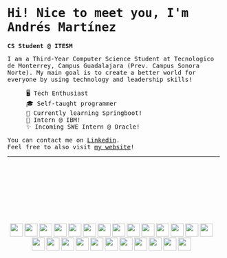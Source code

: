 <!DOCTYPE html>
<html>
<head>
    <link rel="stylesheet" href="https://cdn.jsdelivr.net/gh/devicons/devicon@v2.15.1/devicon.min.css"/>
</head>
<body> <!-- 
    <div style="float: left; margin-right: 50px;">
        <img src="images/snow.png" width="260" align="left"/>
    </div>
    --> 
    <div style = "margin-left: 10px">
        <samp>
                <h1>Hi! Nice to meet you, I'm Andrés Martínez</h1>
            <strong>CS Student @ ITESM</strong>
            <p>I am a Third-Year Computer Science Student at Tecnologico de Monterrey, Campus Guadalajara (Prev. Campus Sonora Norte). My main goal is to create a better world for everyone by using technology and leadership skills!</p>
            <ul style = "margin-left: 20px">
                🖥️ Tech Enthusiast
                <br/>🎓 Self-taught programmer
                <br/>🌱 Currently learning Springboot!
                <br/>🎉 Intern @ IBM!
                <br/>✨ Incoming SWE Intern @ Oracle!
            </ul>
            <p>You can contact me on <a href = "https://www.linkedin.com/in/andresdanielmtz/">Linkedin</a>.<br/>
            Feel free to also visit <a href="https://andresdanielmtz.netlify.app/">my website</a>!</p>
        </samp>
        <hr/>
    </div>
    <br/>
    <br/>
    <br/>
    <div style="text-align: center; margin-top: 20px; margin-top: 90px">
        <img src="https://cdn.jsdelivr.net/gh/devicons/devicon/icons/python/python-plain.svg" width="30"/>
        <img src="https://cdn.jsdelivr.net/gh/devicons/devicon/icons/cplusplus/cplusplus-plain.svg" width="30"/>
        <img src="https://cdn.jsdelivr.net/gh/devicons/devicon/icons/swift/swift-original.svg" width="30"/>
        <img src="https://cdn.jsdelivr.net/gh/devicons/devicon/icons/javascript/javascript-plain.svg" width="30"/>
        <img src="https://cdn.jsdelivr.net/gh/devicons/devicon/icons/typescript/typescript-plain.svg" width="30"/>
        <img src="https://cdn.jsdelivr.net/gh/devicons/devicon/icons/html5/html5-plain.svg" width="30"/>
        <img src="https://cdn.jsdelivr.net/gh/devicons/devicon/icons/css3/css3-plain.svg" width="30"/>
        <img src="https://cdn.jsdelivr.net/gh/devicons/devicon/icons/arduino/arduino-original.svg" width="30"/>
        <img src="https://cdn.jsdelivr.net/gh/devicons/devicon/icons/c/c-line.svg" width="30"/>
        <img src="https://cdn.jsdelivr.net/gh/devicons/devicon/icons/git/git-original.svg" width="30"/>
        <img src="https://cdn.jsdelivr.net/gh/devicons/devicon/icons/matlab/matlab-line.svg" width="30"/>
        <img src="https://cdn.jsdelivr.net/gh/devicons/devicon/icons/jupyter/jupyter-original.svg" width="30"/>
        <img src="https://cdn.jsdelivr.net/gh/devicons/devicon/icons/figma/figma-original.svg" width="30"/>
        <img src="https://cdn.jsdelivr.net/gh/devicons/devicon/icons/react/react-original.svg" width="30"/>
        <img src="https://cdn.jsdelivr.net/gh/devicons/devicon/icons/heroku/heroku-original.svg" width="30"/>
        <img src="https://cdn.jsdelivr.net/gh/devicons/devicon/icons/xcode/xcode-plain.svg" width="30"/>
        <img src="https://cdn.jsdelivr.net/gh/devicons/devicon/icons/vscode/vscode-original.svg" width="30"/>
        <img src="https://cdn.jsdelivr.net/gh/devicons/devicon/icons/r/r-original.svg" width="30"/>
        <img src="https://cdn.jsdelivr.net/gh/devicons/devicon/icons/nodejs/nodejs-original.svg" width="30"/>
        <img src="https://cdn.jsdelivr.net/gh/devicons/devicon/icons/linux/linux-original.svg" width="30"/>
        <img src="https://cdn.jsdelivr.net/gh/devicons/devicon/icons/sass/sass-original.svg" width="30"/>
        <img src="https://cdn.jsdelivr.net/gh/devicons/devicon@latest/icons/astro/astro-original.svg" width="30" />
        <img src="https://cdn.jsdelivr.net/gh/devicons/devicon@latest/icons/androidstudio/androidstudio-original.svg" width="30"/>
         <img src="https://cdn.jsdelivr.net/gh/devicons/devicon@latest/icons/firebase/firebase-original.svg" width="30" />
         <img src="https://cdn.jsdelivr.net/gh/devicons/devicon@latest/icons/vuejs/vuejs-original.svg" width="30" />

</body>
</html>
